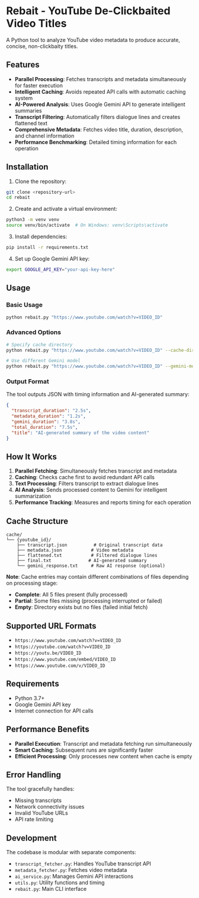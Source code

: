 # Rebait - YouTube De-Clickbaited Video Titles

A Python tool to analyze YouTube video metadata to produce accurate, concise, non-clickbaity titles.

## Features

- **Parallel Processing**: Fetches transcripts and metadata simultaneously for faster execution
- **Intelligent Caching**: Avoids repeated API calls with automatic caching system
- **AI-Powered Analysis**: Uses Google Gemini API to generate intelligent summaries
- **Transcript Filtering**: Automatically filters dialogue lines and creates flattened text
- **Comprehensive Metadata**: Fetches video title, duration, description, and channel information
- **Performance Benchmarking**: Detailed timing information for each operation

## Installation

1. Clone the repository:
```bash
git clone <repository-url>
cd rebait
```

2. Create and activate a virtual environment:
```bash
python3 -m venv venv
source venv/bin/activate  # On Windows: venv\Scripts\activate
```

3. Install dependencies:
```bash
pip install -r requirements.txt
```

4. Set up Google Gemini API key:
```bash
export GOOGLE_API_KEY="your-api-key-here"
```

## Usage

### Basic Usage

```bash
python rebait.py "https://www.youtube.com/watch?v=VIDEO_ID"
```

### Advanced Options

```bash
# Specify cache directory
python rebait.py "https://www.youtube.com/watch?v=VIDEO_ID" --cache-dir my_cache

# Use different Gemini model
python rebait.py "https://www.youtube.com/watch?v=VIDEO_ID" --gemini-model gemini-1.5-pro
```

### Output Format

The tool outputs JSON with timing information and AI-generated summary:

```json
{
  "transcript_duration": "2.5s",
  "metadata_duration": "1.2s", 
  "gemini_duration": "3.8s",
  "total_duration": "7.5s",
  "title": "AI-generated summary of the video content"
}
```

## How It Works

1. **Parallel Fetching**: Simultaneously fetches transcript and metadata
2. **Caching**: Checks cache first to avoid redundant API calls
3. **Text Processing**: Filters transcript to extract dialogue lines
4. **AI Analysis**: Sends processed content to Gemini for intelligent summarization
5. **Performance Tracking**: Measures and reports timing for each operation

## Cache Structure

```
cache/
└── {youtube_id}/
    ├── transcript.json          # Original transcript data
    ├── metadata.json           # Video metadata
    ├── flattened.txt           # Filtered dialogue lines
    ├── final.txt              # AI-generated summary
    └── gemini_response.txt     # Raw AI response (optional)
```

**Note**: Cache entries may contain different combinations of files depending on processing stage:
- **Complete**: All 5 files present (fully processed)
- **Partial**: Some files missing (processing interrupted or failed)
- **Empty**: Directory exists but no files (failed initial fetch)

## Supported URL Formats

- `https://www.youtube.com/watch?v=VIDEO_ID`
- `https://youtube.com/watch?v=VIDEO_ID`
- `https://youtu.be/VIDEO_ID`
- `https://www.youtube.com/embed/VIDEO_ID`
- `https://www.youtube.com/v/VIDEO_ID`

## Requirements

- Python 3.7+
- Google Gemini API key
- Internet connection for API calls

## Performance Benefits

- **Parallel Execution**: Transcript and metadata fetching run simultaneously
- **Smart Caching**: Subsequent runs are significantly faster
- **Efficient Processing**: Only processes new content when cache is empty

## Error Handling

The tool gracefully handles:
- Missing transcripts
- Network connectivity issues
- Invalid YouTube URLs
- API rate limiting

## Development

The codebase is modular with separate components:
- `transcript_fetcher.py`: Handles YouTube transcript API
- `metadata_fetcher.py`: Fetches video metadata
- `ai_service.py`: Manages Gemini API interactions
- `utils.py`: Utility functions and timing
- `rebait.py`: Main CLI interface